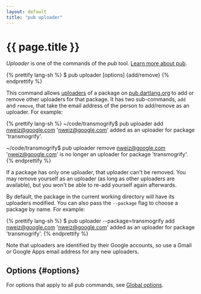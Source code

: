 ```yaml
---
layout: default
title: "pub uploader"
---
```


# {{ page.title }}

_Uploader_ is one of the commands of the _pub_ tool.
[Learn more about pub](/tools/pub/).

{% prettify lang-sh %}
$ pub uploader [options] {add/remove} <email>
{% endprettify %}

This command allows [uploaders](/tools/pub/glossary.html#uploader) of a
package on [pub.dartlang.org](http://pub.dartlang.org) to add or remove
other uploaders for that package. It has two sub-commands,
`add` and `remove`, that take the email address of the person to
add/remove as an uploader. For example:

{% prettify lang-sh %}
~/code/transmogrify$ pub uploader add nweiz@google.com
'nweiz@google.com' added as an uploader for package 'transmogrify'.

~/code/transmogrify$ pub uploader remove nweiz@google.com
'nweiz@google.com' is no longer an uploader for package 'transmogrify'.
{% endprettify %}

If a package has only one uploader, that uploader can't be removed. You may
remove yourself as an uploader (as long as other uploaders are available),
but you won't be able to re-add yourself again afterwards.

By default, the package in the current working directory will have its
uploaders modified. You can also pass the `--package` flag to choose a
package by name. For example:

{% prettify lang-sh %}
$ pub uploader --package=transmogrify add nweiz@google.com
'nweiz@google.com' added as an uploader for package 'transmogrify'.
{% endprettify %}

Note that uploaders are identified by their Google accounts, so use a Gmail or
Google Apps email address for any new uploaders.

## Options {#options}

For options that apply to all pub commands, see
[Global options](index.html#global-options).
